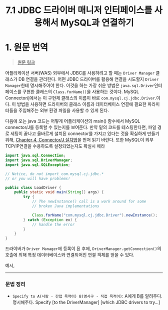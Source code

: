 <h1 align='center'>7.1 JDBC 드라이버 매니저 인터페이스를 사용해서 MySQL과 연결하기</h1>

# 1. 원문 번역

> [원문 링크](https://dev.mysql.com/doc/connector-j/en/connector-j-usagenotes-connect-drivermanager.html)

  어플리케이션 서버(WAS) 외부에서 JDBC를 사용하려고 할 때는 `Driver Manager` 클래스가 DB 연결을 관리한다. 어떤 JDBC 드라이버를 활용해 연결을 시도할지 `Driver Manager`한테 명시해주어야 한다. 이것을 하는 가장 쉬운 방법은 `java.sql.Driver`인터페이스를 구현한 클래스의 `Class.forName()`을 사용하는 것이다. MySQL Connector/j에서는  이 구현체 클래스의 이름이 바로 `com.mysql.cj.jdbc.Driver`.이다. 이 방법을 사용하면 드라이버의 클래스 이름과 데이터베이스 연결에 필요한 파라미터들을 주입해주는 외부 환경 파일을 사용할 수 있게 된다. 

  다음에 오는 java 코드는 어떻게 어플리케이션의 main() 함수에서 MySQL connector/J를 등록할 수 있는지를 보여준다. 만약 밑의 코드를 테스팅한다면, 파일 경로 세팅이 끝나고 올바르게 설치된 connector를 가지고 있다는 것을 확실하게 만들기 위해, [Chapter 4, Connector/J 설치법](https://dev.mysql.com/doc/connector-j/en/connector-j-installing.html)을 먼저 읽기 바란다. 또한 MySQL이 외부 TCP/IP연결을 수용하도록 설정되었는지도 확실시 해라

```java
import java.sql.Connection;
import java.sql.DriverManager;
import java.sql.SQLException;

// Notice, do not import com.mysql.cj.jdbc.*
// or you will have problems!

public class LoadDriver {
    public static void main(String[] args) {
        try {
            // The newInstance() call is a work around for some
            // broken Java implementations

            Class.forName("com.mysql.cj.jdbc.Driver").newInstance();
        } catch (Exception ex) {
            // handle the error
        }
    }
}
```

드라이버가 `Driver Manager`에 등록이 된 후에, `DriverManager.getConnection()`의 호출에 의해 특정 데이터베이스와 연결되어진 연결 객체를 얻을 수 있다.

예시, 























---

### 문법 정리

- `Specify to A(사람 - 간접 목적어) B(명사구 - 직접 목적어)`: A에게 B를 알려주다. 명시해주다.
  Specify [to the DriverManager] [which JDBC drivers to try…]
